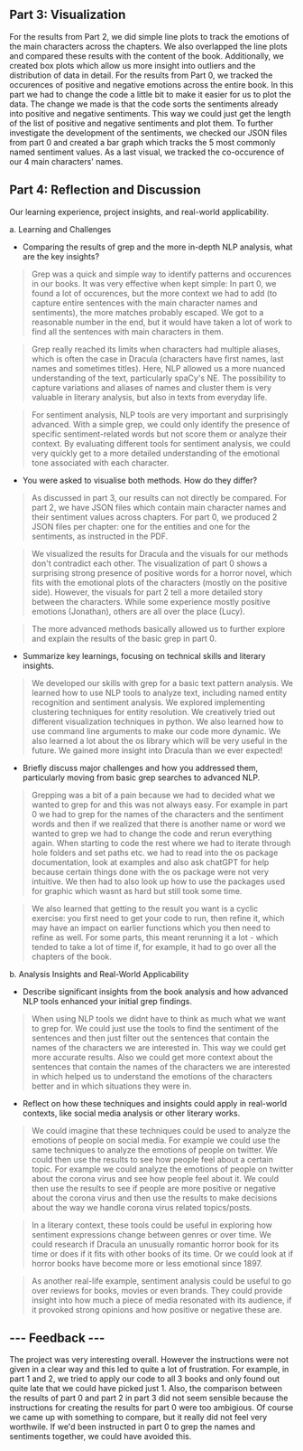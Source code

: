 ## Part 3: Visualization

For the results from Part 2, we did simple line plots to track the emotions of the main characters across the chapters.
We also overlapped the line plots and compared these results with the content of the book.
Additionally, we created box plots which allow us more insight into outliers and the distribution of data in detail.
For the results from Part 0, we tracked the occurences of positive and negative emotions across the entire book. In this part we had to change the code a little bit to make it easier for us to plot the data. The change we made is that the code sorts the sentiments already into positive and negative sentiments.
This way we could just get the length of the list of positive and negative sentiments and plot them.
To further investigate the development of the sentiments, we checked our JSON files from part 0 and created a bar graph which tracks the 5 most commonly named sentiment values.
As a last visual, we tracked the co-occurence of our 4 main characters' names.

## Part 4: Reflection and Discussion

Our learning experience, project insights, and real-world applicability.

a. Learning and Challenges

* Comparing the results of grep and the more in-depth NLP analysis, what are the key insights?

> Grep was a quick and simple way to identify patterns and occurences in our books. It was very effective when kept simple: In part 0, we found a lot of occurences, but the more context we had to add (to capture entire sentences with the main character names and sentiments), the more matches probably escaped. We got to a reasonable number in the end, but it would have taken a lot of work to find all the sentences with main characters in them.

> Grep really reached its limits when characters had multiple aliases, which is often the case in Dracula (characters have first names, last names and sometimes titles). Here, NLP allowed us a more nuanced understanding of the text, particularly spaCy's NE. The possibility to capture variations and aliases of names and cluster them is very valuable in literary analysis, but also in texts from everyday life.

> For sentiment analysis, NLP tools are very important and surprisingly advanced. With a simple grep, we could only identify the presence of specific sentiment-related words but not score them or analyze their context. By evaluating different tools for sentiment analysis, we could very quickly get to a more detailed understanding of the emotional tone associated with each character.

* You were asked to visualise both methods. How do they differ?
> As discussed in part 3, our results can not directly be compared. For part 2, we have JSON files which contain main character names and their sentiment values across chapters. For part 0, we produced 2 JSON files per chapter: one for the entities and one for the sentiments, as instructed in the PDF.

> We visualized the results for Dracula and the visuals for our methods don't contradict each other. The visualization of part 0 shows a surprising strong presence of positive words for a horror novel, which fits with the emotional plots of the characters (mostly on the positive side). However, the visuals for part 2 tell a more detailed story between the characters. While some experience mostly positive emotions (Jonathan), others are all over the place (Lucy).

> The more advanced methods basically allowed us to further explore and explain the results of the basic grep in part 0.

* Summarize key learnings, focusing on technical skills and literary insights.

> We developed our skills with grep for a basic text pattern analysis.
> We learned how to use NLP tools to analyze text, including named entity recognition and sentiment analysis.
> We explored implementing clustering techniques for entity resolution.
> We creatively tried out different visualization techniques in python.
> We also learned how to use command line arguments to make our code more dynamic.
> We also learned a lot about the os library which will be very useful in the future.
> We gained more insight into Dracula than we ever expected!

* Briefly discuss major challenges and how you addressed them, particularly moving from basic grep searches to advanced NLP.

> Grepping was a bit of a pain because we had to decided what we wanted to grep for and this was not always easy. For example in part 0 we had to grep for the names of the characters and the sentiment words and then if we realized that there is another name or word we wanted to grep we had to change the code and rerun everything again. When starting to code the rest where we had to iterate through hole folders and set paths etc. we had to read into the os package documentation, look at examples and also ask chatGPT for help because certain things done with the os package were not very intuitive. We then had to also look up how to use the packages used for graphic which wasnt as hard but still took some time.

> We also learned that getting to the result you want is a cyclic exercise: you first need to get your code to run, then refine it, which may have an impact on earlier functions which you then need to refine as well. For some parts, this meant rerunning it a lot - which tended to take a lot of time if, for example, it had to go over all the chapters of the book.

b. Analysis Insights and Real-World Applicability

* Describe significant insights from the book analysis and how advanced NLP tools enhanced your initial grep findings.

> When using NLP tools we didnt have to think as much what we want to grep for. We could just use the tools to find the sentiment of the sentences and then just filter out the sentences that contain the names of the characters we are interested in. This way we could get more accurate results. Also we could get more context about the sentences that contain the names of the characters we are interested in which helped us to understand the emotions of the characters better and in which situations they were in.

* Reflect on how these techniques and insights could apply in real-world contexts, like social media analysis or other literary works.

> We could imagine that these techniques could be used to analyze the emotions of people on social media. For example we could use the same techniques to analyze the emotions of people on twitter. We could then use the results to see how people feel about a certain topic. For example we could analyze the emotions of people on twitter about the corona virus and see how people feel about it. We could then use the results to see if people are more positive or negative about the corona virus and then use the results to make decisions about the way we handle corona virus related topics/posts.

> In a literary context, these tools could be useful in exploring how sentiment expressions change between genres or over time. We could research if Dracula an unusually romantic horror book for its time or does if it fits with other books of its time. Or we could look at if horror books have become more or less emotional since 1897.

> As another real-life example, sentiment analysis could be useful to go over reviews for books, movies or even brands. They could provide insight into how much a piece of media resonated with its audience, if it provoked strong opinions and how positive or negative these are.

## --- Feedback ---

The project was very interesting overall. However the instructions were not given in a  clear way and this led to quite a lot of frustration. For example, in part 1 and 2, we tried to apply our code to all 3 books and only found out quite late that we could have picked just 1. Also, the comparison between the results of part 0 and part 2 in part 3 did not seem sensible because the instructions for creating the results for part 0 were too ambigious. Of course we came up with something to compare, but it really did not feel very worthwile. If we'd been instructed in part 0 to grep the names and sentiments together, we could have avoided this.
